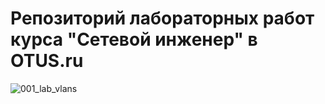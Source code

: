 # Репозиторий лабораторных работ курса "Сетевой инженер" в OTUS.ru

![001_lab_vlans](/001_lab_vlans/)